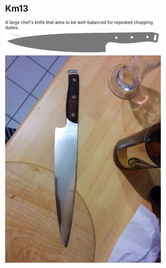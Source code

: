 # Km13
A large chef's knife that aims to be well-balanced for repeated chopping duties.
![](km13.svg)
![preview](gallery_1.jpg)
